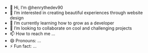 - 👋 Hi, I’m @henrythedev90
- 👀 I’m interested in creating beautiful experiences through website design
- 🌱 I’m currently learning how to grow as a developer
- 💞️ I’m looking to collaborate on cool and challenging projects
- 📫 How to reach me ...
- 😄 Pronouns: ...
- ⚡ Fun fact: ...

<!---
henrythedev90/henrythedev90 is a ✨ special ✨ repository because its `README.md` (this file) appears on your GitHub profile.
You can click the Preview link to take a look at your changes.
--->
